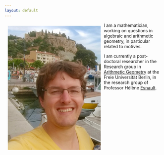 ```yaml
---
layout: default
---
```


<img style="width=300px;height=400px;float:left;padding:10px;"
src="/image/personal_photo_3.jpg" alt="profile picture" width="300" height="400">

I am a mathematician, working on questions in algebraic and arithmetic geometry, in particular related to motives.

I am currently a post-doctoral researcher in the Research group in [Arithmetic Geometry](http://www.mi.fu-berlin.de/en/math/groups/arithmetic_geometry/index.html) at the Freie Universität Berlin, in the research group of Professor Hélène [Esnault](http://www.mi.fu-berlin.de/users/esnault/).




